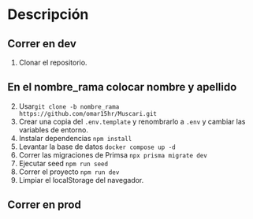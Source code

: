 # Descripción



## Correr en dev


1. Clonar el repositorio.
## En el nombre_rama colocar nombre y apellido ##
2. Usar```git clone -b nombre_rama https://github.com/omar15hr/Muscari.git```
3. Crear una copia del ```.env.template``` y renombrarlo a ```.env``` y cambiar las variables de entorno.
4. Instalar dependencias ```npm install```
5. Levantar la base de datos ```docker compose up -d```
6. Correr las migraciones de Primsa ```npx prisma migrate dev```
7. Ejecutar seed ```npm run seed```
8. Correr el proyecto ```npm run dev```
9. Limpiar el localStorage del navegador.




## Correr en prod